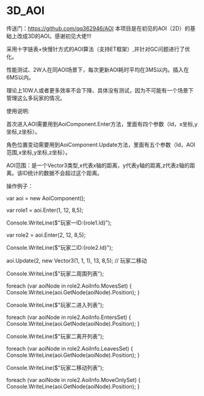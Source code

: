 # 3D_AOI
传送门：https://github.com/qq362946/AOI
本项目是在初见的AOI（2D）的基础上改成3D的AOI。感谢初见大佬!!!

采用十字链表+快慢针方式的AOI算法（支持ET框架）,并针对GC问题进行了优化。

性能测试、2W人在同AOI场景下，每次更新AOI耗时平均在3MS以内。插入在6MS以内。

理论上10W人或者更多效率不会下降、具体没有测试，因为不可能有一个场景下管理这么多玩家的情况。

使用说明:

首次进入AOI需要用到AoiComponent.Enter方法，里面有四个参数（Id，x坐标,y坐标,z坐标）。

角色位置变动需要用到AoiComponent.Update方法，里面有五个参数（Id，AOI范围,x坐标,y坐标,z坐标）。

AOI范围：是一个Vector3类型,x代表x轴的距离，y代表y轴的距离,z代表z轴的距离。该ID统计的数据不会超过这个距离。

操作例子：

var aoi = new AoiComponent();

var role1 = aoi.Enter(1, 12, 8,5);

Console.WriteLine($"玩家一ID:{role1.Id}");

var role2 = aoi.Enter(2, 12, 8,5);

Console.WriteLine($"玩家二ID:{role2.Id}");

aoi.Update(2, new Vector3(1, 1, 1), 13, 8,5); // 玩家二移动

Console.WriteLine($"玩家二周围列表");

foreach (var aoiNode in role2.AoiInfo.MovesSet) { Console.WriteLine(aoi.GetNode(aoiNode).Position); }

Console.WriteLine($"玩家二进入列表");

foreach (var aoiNode in role2.AoiInfo.EntersSet) { Console.WriteLine(aoi.GetNode(aoiNode).Position); }

Console.WriteLine($"玩家二离开列表");

foreach (var aoiNode in role2.AoiInfo.LeavesSet) { Console.WriteLine(aoi.GetNode(aoiNode).Position); }

Console.WriteLine($"玩家二移动列表");

foreach (var aoiNode in role2.AoiInfo.MoveOnlySet) { Console.WriteLine(aoi.GetNode(aoiNode).Position); }
